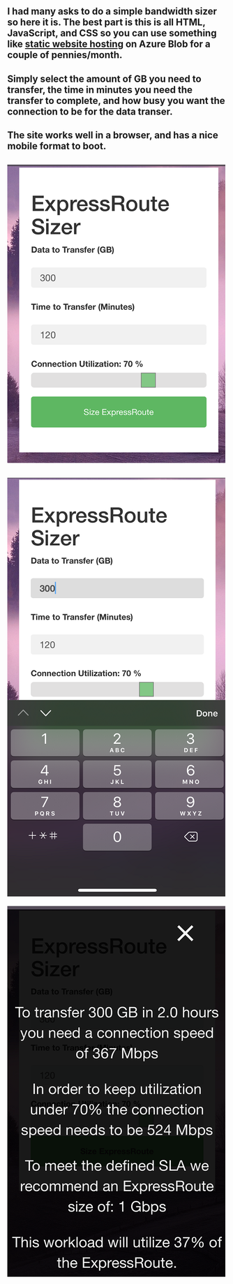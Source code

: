 ## I had many asks to do a simple bandwidth sizer so here it is. The best part is this is all HTML, JavaScript, and CSS so you can use something like [static website hosting](https://docs.microsoft.com/en-us/azure/storage/blobs/storage-blob-static-website) on Azure Blob for a couple of pennies/month.

## Simply select the amount of GB you need to transfer, the time in minutes you need the transfer to complete, and how busy you want the connection to be for the data transer.

## The site works well in a browser, and has a nice mobile format to boot.
![Mobile Login](img/iphone1.PNG)
----
![Mobile Size](img/iphone3.PNG)
----
![Mobile Output](img/iphone2.PNG)

